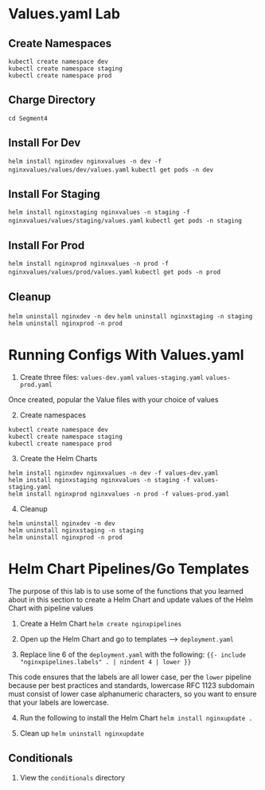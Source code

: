 
# Values.yaml Lab

## Create Namespaces
```
kubectl create namespace dev
kubectl create namespace staging
kubectl create namespace prod
```

## Charge Directory
`cd Segment4`

## Install For Dev
`helm install nginxdev nginxvalues -n dev -f nginxvalues/values/dev/values.yaml`
`kubectl get pods -n dev`

## Install For Staging
`helm install nginxstaging nginxvalues -n staging -f nginxvalues/values/staging/values.yaml`
`kubectl get pods -n staging`

## Install For Prod
`helm install nginxprod nginxvalues -n prod -f nginxvalues/values/prod/values.yaml`
`kubectl get pods -n prod`

## Cleanup
`helm uninstall nginxdev -n dev`
`helm uninstall nginxstaging -n staging`
`helm uninstall nginxprod -n prod`

# Running Configs With Values.yaml

1. Create three files:
`values-dev.yaml`
`values-staging.yaml`
`values-prod.yaml`

Once created, popular the Value files with your choice of values

2. Create namespaces
```
kubectl create namespace dev
kubectl create namespace staging
kubectl create namespace prod
```

3. Create the Helm Charts
```
helm install nginxdev nginxvalues -n dev -f values-dev.yaml
helm install nginxstaging nginxvalues -n staging -f values-staging.yaml
helm install nginxprod nginxvalues -n prod -f values-prod.yaml
```


4. Cleanup
```
helm uninstall nginxdev -n dev
helm uninstall nginxstaging -n staging
helm uninstall nginxprod -n prod
```

# Helm Chart Pipelines/Go Templates

The purpose of this lab is to use some of the functions that you learned about in this section to create a Helm Chart and update values of the Helm Chart with pipeline values

1. Create a Helm Chart
`helm create nginxpipelines`

2. Open up the Helm Chart and go to templates --> `deployment.yaml`

3. Replace line 6 of the `deployment.yaml` with the following:
`{{- include "nginxpipelines.labels" . | nindent 4 | lower }}`

This code ensures that the labels are all lower case, per the `lower` pipeline because per best practices and standards, lowercase RFC 1123 subdomain must consist of lower case alphanumeric characters, so you want to ensure that your labels are lowercase.

4. Run the following to install the Helm Chart
`helm install nginxupdate .`

5. Clean up
`helm uninstall nginxupdate`

## Conditionals

1. View the `conditionals` directory